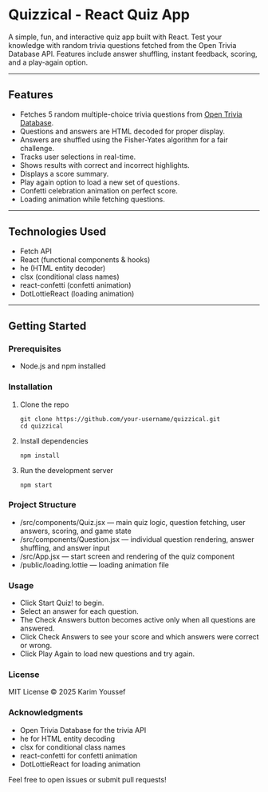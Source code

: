 # Quizzical - React Quiz App

A simple, fun, and interactive quiz app built with React. Test your knowledge with random trivia questions fetched from the Open Trivia Database API. Features include answer shuffling, instant feedback, scoring, and a play-again option.

---

## Features

- Fetches 5 random multiple-choice trivia questions from [Open Trivia Database](https://opentdb.com/api_config.php).
- Questions and answers are HTML decoded for proper display.
- Answers are shuffled using the Fisher-Yates algorithm for a fair challenge.
- Tracks user selections in real-time.
- Shows results with correct and incorrect highlights.
- Displays a score summary.
- Play again option to load a new set of questions.
- Confetti celebration animation on perfect score.
- Loading animation while fetching questions.

---

## Technologies Used

- Fetch API
- React (functional components & hooks)
- he (HTML entity decoder)
- clsx (conditional class names)
- react-confetti (confetti animation)
- DotLottieReact (loading animation)

---

## Getting Started

### Prerequisites

- Node.js and npm installed

### Installation

1. Clone the repo

   ```
   git clone https://github.com/your-username/quizzical.git
   cd quizzical

2. Install dependencies

    ```
    npm install

3. Run the development server

    ```
    npm start

### Project Structure

- /src/components/Quiz.jsx — main quiz logic, question fetching, user answers, scoring, and game state
- /src/components/Question.jsx — individual question rendering, answer shuffling, and answer input
- /src/App.jsx — start screen and rendering of the quiz component
- /public/loading.lottie — loading animation file

### Usage 

- Click Start Quiz! to begin.
- Select an answer for each question.
- The Check Answers button becomes active only when all questions are answered.
- Click Check Answers to see your score and which answers were correct or wrong.
- Click Play Again to load new questions and try again.

### License

MIT License © 2025 Karim Youssef

### Acknowledgments

- Open Trivia Database for the trivia API
- he for HTML entity decoding
- clsx for conditional class names
- react-confetti for confetti animation
- DotLottieReact for loading animation

Feel free to open issues or submit pull requests!



